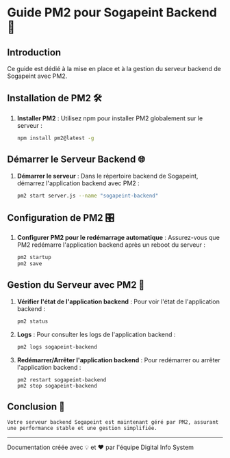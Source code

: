 # Guide PM2 pour Sogapeint Backend 🚀

## Introduction
Ce guide est dédié à la mise en place et à la gestion du serveur backend de Sogapeint avec PM2. 

## Installation de PM2 🛠️

1. **Installer PM2** :
   Utilisez npm pour installer PM2 globalement sur le serveur :
   ```bash
   npm install pm2@latest -g
   ```

## Démarrer le Serveur Backend 🌐

1. **Démarrer le serveur** :
    Dans le répertoire backend de Sogapeint, démarrez l'application backend avec PM2 :
    ```bash
    pm2 start server.js --name "sogapeint-backend"
    ```

## Configuration de PM2 🎛️

1. **Configurer PM2 pour le redémarrage automatique** :
    Assurez-vous que PM2 redémarre l'application backend après un reboot du serveur :
    ```bash
    pm2 startup
    pm2 save
    ```

## Gestion du Serveur avec PM2 🔧

1. **Vérifier l'état de l'application backend** :
    Pour voir l'état de l'application backend :
    ```bash
    pm2 status
    ```

2. **Logs** :
    Pour consulter les logs de l'application backend :
    ```bash
    pm2 logs sogapeint-backend
    ```

3. **Redémarrer/Arrêter l'application backend** :
    Pour redémarrer ou arrêter l'application backend :
    ```backend
    pm2 restart sogapeint-backend
    pm2 stop sogapeint-backend
    ```

## Conclusion 🎉
    Votre serveur backend Sogapeint est maintenant géré par PM2, assurant une performance stable et une gestion simplifiée.

---

Documentation créée avec 💡 et ❤️ par l'équipe Digital Info System